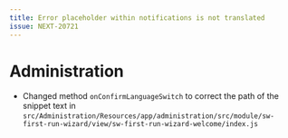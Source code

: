 ```yaml
---
title: Error placeholder within notifications is not translated
issue: NEXT-20721
---
```

# Administration
* Changed method `onConfirmLanguageSwitch` to correct the path of the snippet text in `src/Administration/Resources/app/administration/src/module/sw-first-run-wizard/view/sw-first-run-wizard-welcome/index.js`
